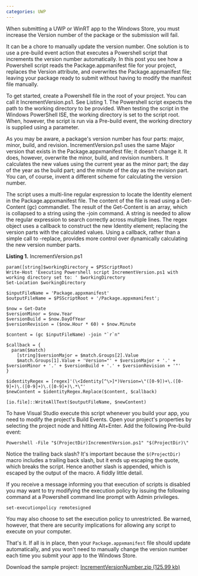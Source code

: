 ```yaml
---
categories: UWP
---
```


When submitting a UWP or WinRT app to the Windows Store, you must increase the Version number of the package or the submission will fail. 

It can be a chore to manually update the version number. One solution is to use a pre-build event action that executes a Powershell script that increments the version number automatically. In this post you see how a Powershell script reads the Package.appmanifest file for your project, replaces the Version attribute, and overwrites the Package.appmanifest file; leaving your package ready to submit without having to modify the manifest file manually.

To get started, create a Powershell file in the root of your project. You can call it IncrementVersion.ps1. See Listing 1. The Powershell script expects the path to the working directory to be provided. When testing the script in the Windows PowerShell ISE, the working directory is set to the script root. When, however, the script is run via a Pre-build event, the working directory is supplied using a parameter.

As you may be aware, a package's version number has four parts: major, minor, build, and revision. IncrementVersion.ps1 uses the same Major version that exists in the Package.appxmanifest file; it doesn't change it. It does, however, overwrite the minor, build, and revision numbers. It calculates the new values using the current year as the minor part; the day of the year as the build part; and the minute of the day as the revision part. You can, of course, invent a different scheme for calculating the version number.

The script uses a multi-line regular expression to locate the Identity element in the Package.appxmanifest file. The content of the file is read using a Get-Content (gc) commandlet. The result of the Get-Content is an array, which is collapsed to a string using the -join command. A string is needed to allow the regular expression to search correctly across multiple lines. The regex object uses a callback to construct the new Identity element; replacing the version parts with the calculated values. Using a callback, rather than a simple call to -replace, provides more control over dynamically calculating the new version number parts.

**Listing 1.** IncrementVersion.ps1

```
param([string]$workingDirectory = $PSScriptRoot)
Write-Host 'Executing Powershell script IncrementVersion.ps1 with working directory set to: ' $workingDirectory
Set-Location $workingDirectory

$inputFileName = 'Package.appxmanifest'
$outputFileName = $PSScriptRoot + '/Package.appxmanifest';

$now = Get-Date
$versionMinor = $now.Year
$versionBuild = $now.DayOfYear
$versionRevision = ($now.Hour * 60) + $now.Minute

$content = (gc $inputFileName) -join "`r`n"

$callback = {
  param($match)
    [string]$versionMajor = $match.Groups[2].Value
    $match.Groups[1].Value + 'Version="' + $versionMajor + '.' + $versionMinor + '.' + $versionBuild + '.' + $versionRevision + '"'
}

$identityRegex = [regex]'(\<Identity[^\>]*)Version=\"([0-9])+\.([0-9]+)\.([0-9]+)\.([0-9]+)\.*\"'
$newContent = $identityRegex.Replace($content, $callback)

[io.file]::WriteAllText($outputFileName, $newContent)
```

To have Visual Studio execute this script whenever you build your app, you need to modify the project's Build Events. 
Open your project's properties by selecting the project node and hitting Alt+Enter. Add the following Pre-build event:

```
Powershell -File "$(ProjectDir)IncrementVersion.ps1" "$(ProjectDir)\"
```

Notice the trailing back slash? It's important because the `$(ProjectDir)` macro includes a trailing back slash, 
but it ends up escaping the quote, which breaks the script. Hence another slash is appended, which is escaped by the output of the macro. A fiddly little detail.

If you receive a message informing you that execution of scripts is disabled you may want to try modifying 
the execution policy by issuing the following command at a Powershell command line prompt with Admin privileges.

```
set-executionpolicy remotesigned
```

You may also choose to set the execution policy to unrestricted. 
Be warned, however, that there are security implications for allowing any script to execute on your computer.

That's it. If all is in place, then your `Package.appxmanifest` file should update automatically, 
and you won't need to manually change the version number each time you submit your app to the Windows Store.

Download the sample project: [IncrementVersionNumber.zip (125.99 kb)](/Downloads/IncrementVersionNumber.zip)